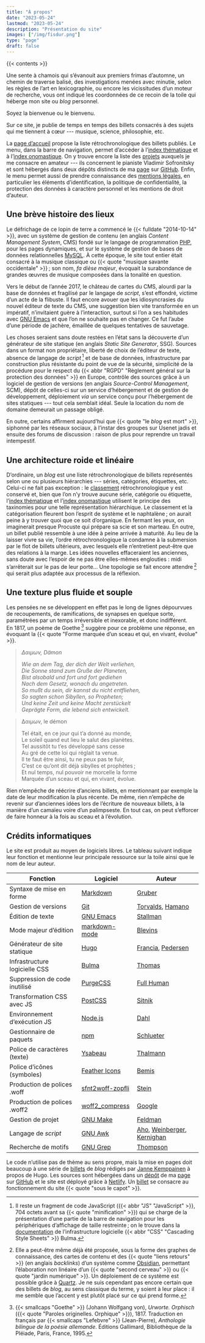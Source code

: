 ```yaml
---
title: "À propos"
date: "2023-05-24"
lastmod: "2023-05-24"
description: "Présentation du site"
images: ["/img/fisdur.png"]
type: "page"
draft: false
---
```


{{< contents >}}

Une sente à chamois qui s’évanouit aux premiers frimas d’automne, un chemin
de traverse balisé, des investigations menées avec minutie, selon les règles
de l’art en lexicographie, ou encore les vicissitudes d’un moteur de
recherche, vous ont indiqué les coordonnées de ce recoin de la toile qui
héberge mon site ou *blog* personnel.

Soyez la bienvenue ou le bienvenu.

Sur ce site, je publie de temps en temps des billets consacrés à des sujets
qui me tiennent à cœur --- musique, science, philosophie,&nbsp;etc.

La
[page d’accueil](/)
propose la liste rétrochronologique des billets publiés.
Le menu, dans la barre de navigation, permet d’accéder à
l’[index thématique](/sujets/)
et à
l’[index onomastique](/noms/).
On y trouve encore la liste des
[projets](/projets/)
auxquels je me consacre en amateur --- ils concernent le pianiste Vladimir
Sofronitsky et sont hébergés dans deux dépôts distincts de ma
[page](https://github.com/cscheen)
sur
[GitHub](https://github.com/).
Enfin, le menu permet aussi de prendre connaissance des
[mentions légales](/mentions-legales/),
en particulier les éléments d’identification, la politique de
confidentialité, la protection des données à caractère personnel et les
mentions de droit d’auteur.

## Une brève histoire des lieux

Le défrichage de ce lopin de terre a commencé le
{{< fulldate "2014-10-14" >}}, avec un système de gestion de contenu (en
anglais *Content Management System*, CMS) fondé sur le langage de
programmation
[PHP](https://www.php.net/),
pour les pages dynamiques, et sur le système de gestion de bases de données
relationnelles
[MySQL](https://www.mysql.com/).
À cette époque, le site tout entier était consacré à la musique classique ou
{{< quote "musique savante occidentale" >}}&#8239;; son nom, *fa dièse
majeur*, évoquait la surabondance de grandes œuvres de musique composées
dans la tonalité en question.

Vers le début de l’année&nbsp;2017, le château de cartes du CMS, alourdi par
la base de données et fragilisé par le langage de *script*, s’est effondré,
victime d’un acte de la flibuste.
Il faut encore avouer que les idiosyncrasies du nouvel éditeur de texte du
CMS, une suggestion bien vite transformée en un impératif, n’invitaient
guère à l’interaction, surtout si l’on a ses habitudes avec
[GNU Emacs](https://www.gnu.org/software/emacs/)
et que l’on ne souhaite pas en changer.
Ce fut l’aube d’une période de jachère, émaillée de quelques tentatives de
sauvetage.

Les choses seraient sans doute restées en l’état sans la découverte d’un
générateur de site statique (en anglais *Static Site Generator*, SSG).
Sources dans un format non propriétaire, liberté de choix de l’éditeur de
texte, absence de langage de *script*&#8239;[^JavaScript] et de base de
données, infrastructure par construction plus résistante du point de vue de
la sécurité, simplicité de la procédure pour le respect du
{{< abbr "RGPD" "Règlement général sur la protection des données" >}} en
Europe, contrôle des sources grâce à un logiciel de gestion de versions (en
anglais *Source-Control Management*, SCM), dépôt de celles-ci sur un service
d’hébergement et de gestion de développement, déploiement *via* un service
conçu pour l’hébergement de sites statiques --- tout cela semblait idéal.
Seule la location du nom de domaine demeurait un passage obligé.

En outre, certains affirment aujourd’hui que
{{< quote "le *blog* est mort" >}}, siphonné par les réseaux sociaux, à
l’instar des groupes sur Usenet jadis et ensuite des forums de
discussion&nbsp;: raison de plus pour reprendre un travail intempestif.

## Une architecture roide et linéaire

D’ordinaire, un *blog* est une liste rétrochronologique de billets
représentés selon une ou plusieurs hiérarchies --- séries, catégories,
étiquettes,&nbsp;etc.
Celui-ci ne fait pas exception&nbsp;: le
[classement](/)
rétrochronologique y est conservé et, bien que l’on n’y trouve aucune série,
catégorie ou étiquette,
l’[index thématique](/sujets/)
et
l’[index onomastique](/noms/)
utilisent le principe des taxinomies pour une telle représentation
hiérarchique.
Le classement et la catégorisation fleurent bon l’esprit de système et le
naphtalène&#8239;; on aurait peine à y trouver quoi que ce soit d’organique.
En fermant les yeux, on imaginerait presque Procuste qui prépare sa scie et
son marteau.
En outre, un billet publié ressemble à une idée à peine arrivée à maturité.
Au lieu de la laisser vivre sa vie, l’ordre rétrochronologique la condamne à
la submersion par le flot de billets ultérieurs, avec lesquels elle
n’entretient peut-être que des relations à la marge.
Les idées nouvelles effaceraient les anciennes, sans doute avec l’espoir de
ne pas être elles-mêmes englouties&nbsp;: midi s’arrêterait sur le pas de
leur porte...
Une topologie se fait encore attendre&#8239;[^Obsidian] qui serait plus
adaptée aux processus de la réflexion.

## Une texture plus fluide et souple

Les pensées ne se développent en effet pas le long de lignes dépourvues de
recoupements, de ramifications, de synapses en quelque sorte, paramétrées
par un temps irréversible et inexorable, et donc indifférent.
En&nbsp;1817, un poème de Goethe&#8239;[^Goethe] suggère pour ce problème
une réponse, en évoquant la
{{< quote "Forme marquée d’un sceau et qui, en vivant, évolue" >}}.

> *Δαιμων, Dämon*
>
> *Wie an dem Tag, der dich der Welt verliehen,<br>
> Die Sonne stand zum Gruße der Planeten,<br>
> Bist alsobald und fort und fort gediehen<br>
> Nach dem Gesetz, wonach du angetreten.<br>
> So mußt du sein, dir kannst du nicht entfliehen,<br>
> So sagten schon Sibyllen, so Propheten;<br>
> Und keine Zeit und keine Macht zerstückelt<br>
> Geprägte Form, die lebend sich entwickelt.*

> Δαιμων, le démon
>
> Tel était, en ce jour qui t’a donné au monde,<br>
> Le soleil quand eut lieu le salut des planètes.<br>
> Tel aussitôt tu t’es développé sans cesse<br>
> Au gré de cette loi qui réglait ta venue.<br>
> Il te faut être ainsi, tu ne peux pas te fuir,<br>
> C’est ce qu’ont dit déjà sibylles et prophètes&#8239;;<br>
> Et nul temps, nul pouvoir ne morcelle la forme<br>
> Marquée d’un sceau et qui, en vivant, évolue.

Rien n’empêche de réécrire d’anciens billets, en mentionnant par exemple la
date de leur modification la plus récente.
De même, rien n’empêche de revenir sur d’anciennes idées lors de l’écriture
de nouveaux billets, à la manière d’un camaïeu voire d’un palimpseste.
En tout cas, on peut s’efforcer de faire honneur à la fois au sceau et à
l’évolution.

## Crédits informatiques

Le site est produit au moyen de logiciels libres.
Le tableau suivant indique leur fonction et mentionne leur principale
ressource sur la toile ainsi que le nom de leur auteur.

Fonction | Logiciel | Auteur
---------|----------|-------
Syntaxe de mise en forme | [Markdown][] | [Gruber][]
Gestion de versions | [Git][] | [Torvalds][], [Hamano][]
Édition de texte | [GNU Emacs][] | [Stallman][]
Mode majeur d’édition | [markdown-mode][] | [Blevins][]
Générateur de site statique | [Hugo][] | [Francia][], [Pedersen][]
Infrastructure logicielle CSS | [Bulma][] | [Thomas][]
Suppression de code inutilisé | [PurgeCSS][] | [Full Human][]
Transformation CSS avec JS | [PostCSS][] | [Sitnik][]
Environnement d’exécution JS | [Node.js][] | [Dahl][]
Gestionnaire de paquets | [npm][] | [Schlueter][]
Police de caractères (texte) | [Ysabeau][] | [Thalmann][]
Police d’icônes (symboles) | [Feather Icons][] | [Bemis][]
Production de polices .woff | [sfnt2woff-zopfli][] | [Stein][]
Production de polices .woff2 | [woff2_compress][] | [Google][]
Gestion de projet | [GNU Make][] | [Feldman][]
Langage de *script* | [GNU Awk][] | [Aho][], [Weinberger][], [Kernighan][]
Recherche de motifs | [GNU Grep][] | [Thompson][]

[Markdown]: <https://daringfireball.net/projects/markdown/>
[Git]: <https://git-scm.com/>
[GNU Emacs]: <https://www.gnu.org/software/emacs/>
[markdown-mode]: <https://jblevins.org/projects/markdown-mode/>
[Hugo]: <https://gohugo.io/>
[Bulma]: <https://bulma.io/>
[PurgeCSS]: <https://purgecss.com/>
[PostCSS]: <https://postcss.org/>
[Node.js]: <https://nodejs.org/>
[npm]: <https://www.npmjs.com/>
[Ysabeau]: <https://github.com/CatharsisFonts/Ysabeau>
[Feather Icons]: <https://feathericons.com/>
[sfnt2woff-zopfli]: <https://github.com/bramstein/sfnt2woff-zopfli>
[woff2_compress]: <https://github.com/google/woff2>
[GNU Make]: <https://www.gnu.org/software/make/>
[GNU Awk]: <https://www.gnu.org/software/gawk/>
[GNU Grep]: <https://www.gnu.org/software/grep/>

[Gruber]: <https://daringfireball.net/>
[Torvalds]: <https://www.linuxfoundation.org/>
[Hamano]: <https://github.com/gitster>
[Stallman]: <https://stallman.org/>
[Blevins]: <https://jblevins.org/>
[Francia]: <https://spf13.com/>
[Pedersen]: <https://bep.is/en/>
[Thomas]: <https://jgthms.com/>
[Full Human]: <https://full-human.com/>
[Sitnik]: <https://sitnik.ru/en/>
[Dahl]: <https://tinyclouds.org/>
[Schlueter]: <https://izs.me/>
[Thalmann]: <https://www.myfonts.com/collections/catharsis-fonts-foundry>
[Bemis]: <https://colebemis.com/>
[Stein]: <http://www.bramstein.com/>
[Google]: <https://opensource.google/>
[Feldman]: <https://www.schmidtfutures.com/person/stuart-feldman/>
[Aho]: <http://www.cs.columbia.edu/~aho/>
[Weinberger]: <https://en.wikipedia.org/wiki/Peter_J._Weinberger>
[Kernighan]: <https://www.cs.princeton.edu/~bwk/>
[Thompson]: <https://en.wikipedia.org/wiki/Ken_Thompson>

Le code n’utilise pas de thème au sens propre, mais la mise en pages doit
beaucoup à une série de
[billets](https://pakstech.com/series/blog-with-hugo/)
de *blog* rédigés par
[Janne Kemppainen](https://pakstech.com/)
à propos de Hugo.
Les sources sont hébergées dans un
[dépôt](https://github.com/cscheen/fadiesemajeur)
de ma
[page](https://github.com/cscheen)
sur
[GitHub](https://github.com/)
et le site est déployé grâce à
[Netlify](https://www.netlify.com/).
Un
[billet](/billets/colophon/)
se consacre au fonctionnement du site {{< quote "sous le capot" >}}.

[^JavaScript]: Il reste un fragment de code JavaScript
({{< abbr "JS" "JavaScript" >}}, 704&nbsp;octets avant sa
{{< quote "minification" >}}) qui se charge de la présentation d’une partie
de la barre de navigation pour les périphériques d’affichage de taille
restreinte&#8239;; on le trouve dans la
[documentation](https://bulma.io/documentation/components/navbar/)
de l’infrastructure logicielle {{< abbr "CSS" "Cascading Style Sheets" >}}
Bulma.

[^Obsidian]: Elle a peut-être même déjà été proposée, sous la forme des
graphes de connaissance, des cartes de contenu et des
{{< quote "liens retours" >}} (en anglais *backlinks*) d’un système comme
[Obsidian](https://obsidian.md/),
permettant l’élaboration non linéaire d’un {{< quote "second cerveau" >}} ou
{{< quote "jardin numérique" >}}.
Un déploiement de ce système est possible grâce à
[Quartz](https://quartz.jzhao.xyz/).
Je ne suis cependant pas encore certain que des billets de *blog*, au sens
classique du terme, y soient à leur place&nbsp;: il me semble que l’accent y
est plutôt placé sur ce qui prend forme.

[^Goethe]: {{< smallcaps "Goethe" >}} (Johann Wolfgang von), *Urworte.
Orphisch* ({{< quote "Paroles originelles. Orphique" >}}), 1817.
Traduction en français par {{< smallcaps "Lefebvre" >}} (Jean-Pierre),
*Anthologie bilingue de la poésie allemande*.
Éditions Gallimard, Bibliothèque de la Pléiade, Paris, France, 1995.
